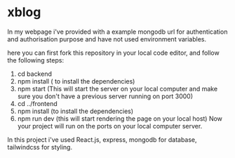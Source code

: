 # xblog

In my webpage i've provided with a example mongodb url for authentication and authorisation purpose and have not used environment variables.

here you can first fork this repository in your local code editor, and follow the following steps:
1) cd backend
2) npm install  ( to install the dependencies)
3) npm start  (This will start the server on your local computer and make sure you don't have a previous server running on port 3000)
4) cd ../frontend
5) npm install  (to install the dependencies)
6) npm run dev (this will start rendering the page on your local host)
Now your project will run on the ports on your local computer server.




In this project i've used React.js, express, mongodb for database, tailwindcss for styling.
